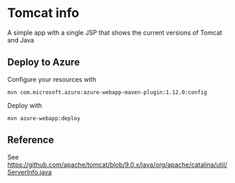 # Tomcat info

A simple app with a single JSP that shows the current versions of Tomcat and Java

## Deploy to Azure

Configure your resources with

```
mvn com.microsoft.azure:azure-webapp-maven-plugin:1.12.0:config
```

Deploy with

```
mvn azure-webapp:deploy
```

## Reference

See https://github.com/apache/tomcat/blob/9.0.x/java/org/apache/catalina/util/ServerInfo.java